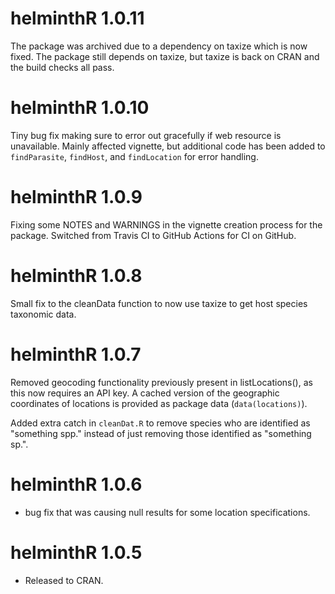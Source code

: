 helminthR 1.0.11
==============

The package was archived due to a dependency on taxize which is now fixed. The package still depends on taxize, but taxize is back on CRAN and the build checks all pass. 




helminthR 1.0.10
==============

Tiny bug fix making sure to error out gracefully if web resource is unavailable. Mainly affected vignette, but additional code has been added to `findParasite`, `findHost`, and `findLocation` for error handling.


helminthR 1.0.9
==============

Fixing some NOTES and WARNINGS in the vignette creation process for the package. Switched from Travis CI to GitHub Actions for CI on GitHub. 



helminthR 1.0.8
==============

Small fix to the cleanData function to now use taxize to get host species taxonomic data.


helminthR 1.0.7
==============

Removed geocoding functionality previously present in listLocations(), as this now requires an API key. A cached version of the geographic coordinates of locations is provided as package data (`data(locations)`). 

Added extra catch in `cleanDat.R` to remove species who are identified as "something spp." instead of just removing those identified as "something sp.". 




helminthR 1.0.6
==============
* bug fix that was causing null results for some location specifications. 





helminthR 1.0.5
==============

* Released to CRAN.
